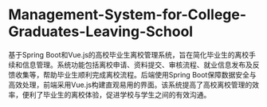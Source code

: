 # Management-System-for-College-Graduates-Leaving-School
基于Spring Boot和Vue.js的高校毕业生离校管理系统，旨在简化毕业生的离校手续和信息管理。系统功能包括离校申请、资料提交、审核流程、就业信息发布及反馈收集等，帮助毕业生顺利完成离校流程。后端使用Spring Boot保障数据安全与高效处理，前端采用Vue.js构建直观易用的界面。该系统提高了高校离校管理的效率，便利了毕业生的离校体验，促进学校与学生之间的有效沟通。
